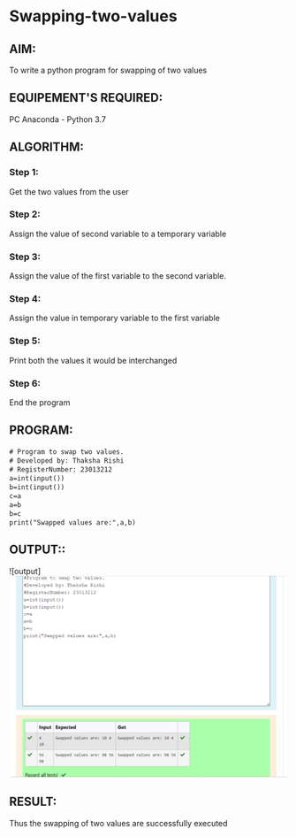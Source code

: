 # Swapping-two-values
## AIM:
To write a python program for swapping of two values
## EQUIPEMENT'S REQUIRED: 
PC
Anaconda - Python 3.7
## ALGORITHM: 
### Step 1:
Get the two values from the user
### Step 2: 
Assign the value of second variable to a temporary variable 
### Step 3: 
Assign the value of the first variable to the second variable.
### Step 4:  
Assign the value in temporary variable to the first variable
### Step 5: 
Print both the values it would be interchanged
### Step 6: 
End the program
## PROGRAM:
~~~
# Program to swap two values.
# Developed by: Thaksha Rishi
# RegisterNumber: 23013212
a=int(input())
b=int(input())
c=a
a=b
b=c
print("Swapped values are:",a,b)
~~~
## OUTPUT::
![output]![Alt text](swapvals.png)
## RESULT:
Thus the swapping of two values are successfully executed



